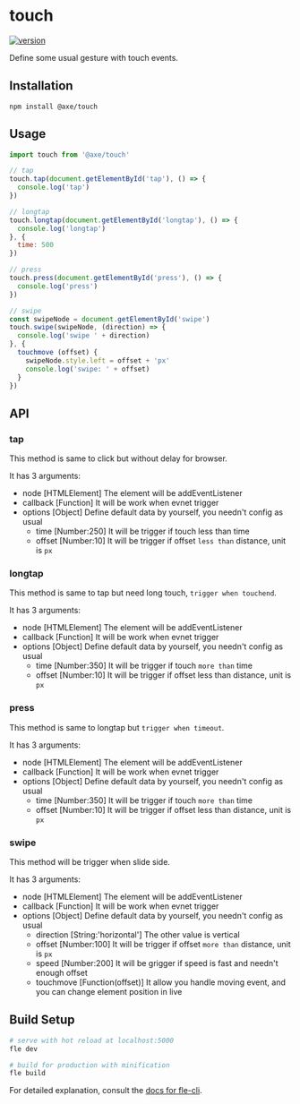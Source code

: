 # touch

[![version](https://img.shields.io/npm/v/@axe/touch.svg)](https://www.npmjs.org/package/@axe/touch)

Define some usual gesture with touch events.

## Installation

```console
npm install @axe/touch
```

## Usage

```js
import touch from '@axe/touch'

// tap
touch.tap(document.getElementById('tap'), () => {
  console.log('tap')
})

// longtap
touch.longtap(document.getElementById('longtap'), () => {
  console.log('longtap')
}, {
  time: 500
})

// press
touch.press(document.getElementById('press'), () => {
  console.log('press')
})

// swipe
const swipeNode = document.getElementById('swipe')
touch.swipe(swipeNode, (direction) => {
  console.log('swipe ' + direction)
}, {
  touchmove (offset) {
    swipeNode.style.left = offset + 'px'
    console.log('swipe: ' + offset)
  }
})
```

## API

### tap

This method is same to click but without delay for browser.

It has 3 arguments:

* node [HTMLElement] The element will be addEventListener
* callback [Function] It will be work when evnet trigger
* options [Object] Define default data by yourself, you needn't config as usual
  * time [Number:250] It will be trigger if touch less than time
  * offset [Number:10] It will be trigger if offset `less than` distance, unit is `px`

### longtap

This method is same to tap but need long touch, `trigger when touchend`.

It has 3 arguments:

* node [HTMLElement] The element will be addEventListener
* callback [Function] It will be work when evnet trigger
* options [Object] Define default data by yourself, you needn't config as usual
  * time [Number:350] It will be trigger if touch `more than` time
  * offset [Number:10] It will be trigger if offset less than distance, unit is `px`

### press

This method is same to longtap but `trigger when timeout`.

It has 3 arguments:

* node [HTMLElement] The element will be addEventListener
* callback [Function] It will be work when evnet trigger
* options [Object] Define default data by yourself, you needn't config as usual
  * time [Number:350] It will be trigger if touch `more than` time
  * offset [Number:10] It will be trigger if offset less than distance, unit is `px`

### swipe

This method will be trigger when slide side.

It has 3 arguments:

* node [HTMLElement] The element will be addEventListener
* callback [Function] It will be work when evnet trigger
* options [Object] Define default data by yourself, you needn't config as usual
  * direction [String:'horizontal'] The other value is vertical
  * offset [Number:100] It will be trigger if offset `more than` distance, unit is `px`
  * speed [Number:200] It will be grigger if speed is fast and needn't enough offset
  * touchmove [Function(offset)] It allow you handle moving event, and you can change element position in live

## Build Setup

``` bash
# serve with hot reload at localhost:5000
fle dev

# build for production with minification
fle build
```

For detailed explanation, consult the [docs for fle-cli](https://www.npmjs.com/package/fle-cli).
